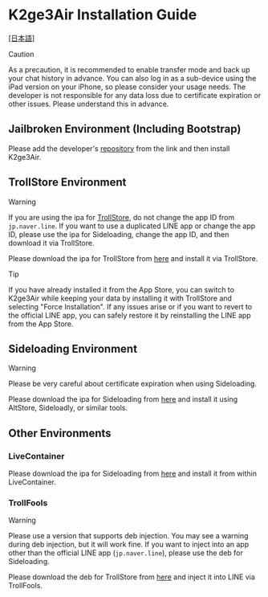 # K2ge3Air Installation Guide
[[日本語]](README_ja.md)

> [!CAUTION]
> As a precaution, it is recommended to enable transfer mode and back up your chat history in advance. You can also log in as a sub-device using the iPad version on your iPhone, so please consider your usage needs. The developer is not responsible for any data loss due to certificate expiration or other issues. Please understand this in advance.

## Jailbroken Environment (Including Bootstrap)
Please add the developer's [repository](https://m4fn3.github.io/repo/index.html) from the link and then install K2ge3Air.

## TrollStore Environment
> [!WARNING]
> If you are using the ipa for [TrollStore](https://ios.cfw.guide/installing-trollstore/), do not change the app ID from `jp.naver.line`. If you want to use a duplicated LINE app or change the app ID, please use the ipa for Sideloading, change the app ID, and then download it via TrollStore.

Please download the ipa for TrollStore from [here](https://github.com/m4fn3/K2ge3Air_docs/releases/tag/TrollStore) and install it via TrollStore.
> [!TIP]
> If you have already installed it from the App Store, you can switch to K2ge3Air while keeping your data by installing it with TrollStore and selecting "Force Installation".
> If any issues arise or if you want to revert to the official LINE app, you can safely restore it by reinstalling the LINE app from the App Store.

## Sideloading Environment
> [!WARNING]
> Please be very careful about certificate expiration when using Sideloading.

Please download the ipa for Sideloading from [here](https://github.com/m4fn3/K2ge3Air_docs/releases/tag/Sideloading) and install it using AltStore, Sideloadly, or similar tools. 

## Other Environments
### LiveContainer
Please download the ipa for Sideloading from [here](https://github.com/m4fn3/K2ge3Air_docs/releases/tag/Sideloading) and install it from within LiveContainer.

### TrollFools
> [!WARNING]
> Please use a version that supports deb injection. You may see a warning during deb injection, but it will work fine.
> If you want to inject into an app other than the official LINE app (`jp.naver.line`), please use the deb for Sideloading.

Please download the deb for TrollStore from [here](https://github.com/m4fn3/K2ge3Air_docs/releases/tag/Sideloading) and inject it into LINE via TrollFools.
